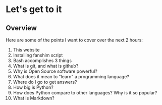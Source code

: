 # Let's get to it

## Overview
Here are some of the points I want to cover over the next 2 hours:

1. This website
2. Installing fanshim script
3. Bash accomplishes 3 things
4. What is git, and what is github?
5. Why is Open Source software powerful?
6. What does it mean to "learn" a programming language?
7. Where do I go to get answers?
8. How big is Python?
9. How does Python compare to other languages? Why is it so popular?
10. What is Markdown?
